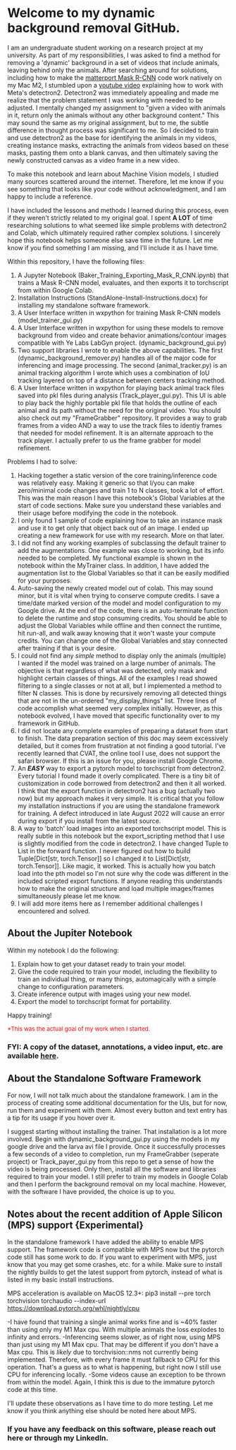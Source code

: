 # Welcome to my dynamic background removal GitHub. 
 
I am an undergraduate student working on a research project at my university. As part of my responsibilities, I was asked to find a method for removing a 'dynamic' background in a set of videos that include animals, leaving behind only the animals. After searching around for solutions, including how to make the [matterport Mask R-CNN](https://github.com/matterport/Mask_RCNN) code work natively on my Mac M2, I stumbled upon a [youtube video](https://www.youtube.com/watch?v=9a_Z14M-msc) explaining how to work with Meta's detectron2. Detectron2 was immediately appealing and made me realize that the problem statement I was working with needed to be adjusted. I mentally changed my assignment to "given a video with animals in it, return only the animals without any other background content." This may sound the same as my original assignment, but to me, the subtle difference in thought process was significant to me. So I decided to train and use detectron2 as the base for identifying the animals in my videos, creating instance masks, extracting the animals from videos based on these masks, pasting them onto a blank canvas, and then ultimately saving the newly constructed canvas as a video frame in a new video. 


To make this notebook and learn about Machine Vision models, I studied many sources scattered around the internet. Therefore, let me know if you see something that looks like your code without acknowledgment, and I am happy to include a reference.


I have included the lessons and methods I learned during this process, even if they weren't strictly related to my original goal. I spent **A LOT** of time researching solutions to what seemed like simple problems with detectron2 and Colab, which ultimately required rather complex solutions. I sincerely hope this notebook helps someone else save time in the future. Let me know if you find something I am missing, and I'll include it as I have time.


Within this repository, I have the following files:

1. A Jupyter Notebook (Baker_Training_Exporting_Mask_R_CNN.ipynb) that trains a Mask R-CNN model, evaluates, and then exports it to torchscript from within Google Colab.
2. Installation Instructions (StandAlone-Install-Instructions.docx) for installing my standalone software framework.
3. A User Interface written in wxpython for training Mask R-CNN models (model_trainer_gui.py)
4. A User Interface written in wxpython for using these models to remove background from video and create behavior animations/contour images compatible with Ye Labs LabGyn project. (dynamic_background_gui.py)
5. Two support libraries I wrote to enable the above capabilities. The first (dynamic_background_remover.py) handles all of the major code for inferencing and image processing. The second (animal_tracker.py) is an animal tracking algorithm I wrote which uses a combination of IoU tracking layered on top of a distance between centers tracking method.
6. A User Interface written in wxpython for playing back animal track files saved into pkl files during analysis (Track_player_gui.py). This UI is able to play back the highly portable pkl file that holds the outline of each animal and its path without the need for the original video. You should also check out my "FrameGrabber" repository. It provides a way to grab frames from a video AND a way to use the track files to identiy frames that needed for model refinement. It is an alternate approach to the track player. I actually prefer to us the frame grabber for model refinement. 




Problems I had to solve:
1. Hacking together a static version of the core training/inference code was relatively easy. Making it generic so that I/you can make zero/minimal code changes and train 1 to N classes, took a lot of effort. This was the main reason I have this notebook's Global Variables at the start of code sections. Make sure you understand these variables and their usage before modifying the code in the notebook.
2. I only found 1 sample of code explaining how to take an instance mask and use it to get only that object back out of an image. I ended up creating a new framework for use with my research. More on that later.
3. I did not find any working examples of subclassing the default trainer to add the augmentations. One example was close to working, but its info needed to be completed. My functional example is shown in the notebook within the MyTrainer class. In addition, I have added the augmentation list to the Global Variables so that it can be easily modified for your purposes.
4. Auto-saving the newly created model out of colab. This may sound minor, but it is vital when trying to conserve compute credits. I save a time/date marked version of the model and model configuration to my Google drive. At the end of the code, there is an auto-terminate function to delete the runtime and stop consuming credits. You should be able to adjust the Global Variables while offline and then connect the runtime, hit run-all, and walk away knowing that it won't waste your compute credits. You can change one of the Global Variables and stay connected after training if that is your desire.
5. I could not find any *simple* method to display only the animals (multiple) I wanted if the model was trained on a large number of animals. The objective is that regardless of what was detected, only mask and highlight certain classes of things. All of the examples I read showed filtering to a single classes or not at all, but I implemented a method to filter N classes. This is done by recursively removing all detected things that are not in the un-ordered "my_display_things" list. Three lines of code accomplish what seemed very complex initially. However, as this notebook evolved, I have moved that specific functionality over to my framework in GitHub. 
6. I did not locate any complete examples of preparing a dataset from start to finish. The data preparation section of this doc may seem excessively detailed, but it comes from frustration at not finding a good tutorial. I've recently learned that CVAT, the online tool I use, does not support the safari browser. If this is an issue for you, please install Google Chrome. 
7. An ***EASY*** way to export a pytorch model to torchscript from detectron2. Every tutorial I found made it overly complicated. There is a tiny bit of customization in code borrowed from detectron2 and then it all worked. I think that the export function in detectron2 has a bug (actually two now) but my approach makes it very simple. It is critical that you follow my installation instructions if you are using the standalone framework for training. A defect introduced in late August 2022 will cause an error during export if you install from the latest source. 
8. A way to 'batch' load images into an exported torchscript model. This is really subtle in this notebook but the export_scripting method that I use is slightly modified from the code in detectron2. I have changed Tuple to List in the forward function.  I never figured out how to build Tuple[Dict[str, torch.Tensor]] so I changed it to List[Dict[str, torch.Tensor]]. Like magic, it worked. This is actually how you batch load into the pth model so I'm not sure why the code was different in the included scripted export functions. If anyone reading this understands how to make the original structure and load multiple images/frames simultaneously please let me know.  
9. I will add more items here as I remember additional challenges I encountered and solved. 


## About the Jupiter Notebook

Within my notebook I do the following:


1.  Explain how to get your dataset ready to train your model.
2.  Give the code required to train your model, including the flexibility to train an individual thing, or many things, automagically with a simple change to configuration parameters.
3.  Create inference output with images using your new model.
4.  Export the model to torchscript format for portability.


Happy training!

<font size = '2' color='red'>*This was the actual goal of my work when I started.</font>


### FYI: A copy of the dataset, annotations, a video input, etc. are available [here](https://drive.google.com/drive/folders/1XPPQ7phosdoSiQS7dVN9heVVWOrPkFx5?usp=sharing).




## About the Standalone Software Framework
For now, I will not talk much about the standalone framework.  I am in the process of creating some additional documentation for the UIs, but for now, run them and experiment with them. Almost every button and text entry has a tip for its usage if you hover over it. 

I suggest starting without installing the trainer. That installation is a lot more involved. Begin with dynamic_background_gui.py using the models in my google drive and the larva avi file I provide. Once it successfully processes a few seconds of a video to completion, run my FrameGrabber (seperate project) or Track_payer_gui.py from this repo to get a sense of how the video is being processed. Only then, install all the software and libraries required to train your model. I still prefer to train my models in Google Colab and then I perform the background removal on my local machine. However, with the software I have provided, the choice is up to you. 

## Notes about the recent addition of Apple Silicon (MPS) support {Experimental}
In the standalone framework I have added the ability to enable MPS support. The framework code is compatible with MPS now but the pytorch code still has some work to do. If you want to experiment with MPS, just know that you may get some crashes, etc. for a while. Make sure to install the nightly builds to get the latest support from pytorch, instead of what is listed in my basic install instructions.

MPS acceleration is available on MacOS 12.3+:
pip3 install --pre torch torchvision torchaudio --index-url https://download.pytorch.org/whl/nightly/cpu

-I have found that training a single animal works fine and is ~40% faster than using only my M1 Max cpu. With multiple animals the loss explodes to infinity and errors. 
-Inferencing seems slower, as of right now, using MPS than just using my M1 Max cpu. That may be different if you don't have a Max cpu. This is *likely* due to torchvision::nms not currently being implemented. Therefore, with every frame it must fallback to CPU for this operation. That's a guess as to what is happening, but right now I still use CPU for inferencing locally. 
-Some videos cause an exception to be thrown from within the model. Again, I think this is due to the immature pytorch code at this time. 

I'll update these observations as I have time to do more testing. Let me know if you think anything else should be noted here about MPS.


### If you have any feedback on this software, please reach out here or through my LinkedIn. 



 
